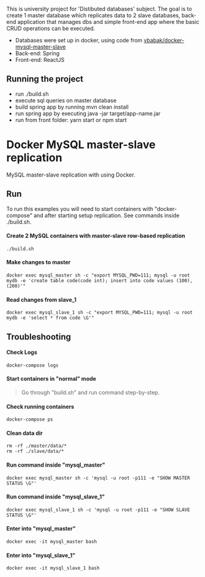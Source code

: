 This is university project for 'Distibuted databases' subject. The goal is to create 1 master database which replicates data to 2 slave databases, back-end application that manages dbs and simple front-end app where the basic CRUD operations can be executed.

* Databases were set up in docker, using code from [vbabak/docker-mysql-master-slave](https://github.com/vbabak/docker-mysql-master-slave)
* Back-end: Spring
* Front-end: ReactJS

## Running the project
* run ./build.sh
* execute sql queries on master database
* build spring app by running mvn clean install
* run spring app by executing java -jar target/app-name.jar
* run from front folder: yarn start or npm start

Docker MySQL master-slave replication 
========================

MySQL master-slave replication with using Docker. 

## Run

To run this examples you will need to start containers with "docker-compose" 
and after starting setup replication. See commands inside ./build.sh. 

#### Create 2 MySQL containers with master-slave row-based replication 

```
./build.sh
```

#### Make changes to master

```
docker exec mysql_master sh -c "export MYSQL_PWD=111; mysql -u root mydb -e 'create table code(code int); insert into code values (100), (200)'"
```

#### Read changes from slave_1

```
docker exec mysql_slave_1 sh -c "export MYSQL_PWD=111; mysql -u root mydb -e 'select * from code \G'"
```

## Troubleshooting

#### Check Logs

```
docker-compose logs
```

#### Start containers in "normal" mode

> Go through "build.sh" and run command step-by-step.

#### Check running containers

```
docker-compose ps
```

#### Clean data dir

```
rm -rf ./master/data/*
rm -rf ./slave/data/*
```

#### Run command inside "mysql_master"

```
docker exec mysql_master sh -c 'mysql -u root -p111 -e "SHOW MASTER STATUS \G"'
```

#### Run command inside "mysql_slave_1"

```
docker exec mysql_slave_1 sh -c 'mysql -u root -p111 -e "SHOW SLAVE STATUS \G"'
```

#### Enter into "mysql_master"

```
docker exec -it mysql_master bash
```

#### Enter into "mysql_slave_1"

```
docker exec -it mysql_slave_1 bash
```
